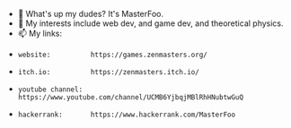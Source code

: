 - 👋 What's up my dudes? It's MasterFoo.
- 👀 My interests include web dev, and game dev, and theoretical physics.
- 📫 My links:
-     website:          https://games.zenmasters.org/
-     itch.io:          https://zenmasters.itch.io/
-     youtube channel:  https://www.youtube.com/channel/UCMB6YjbqjMBlRhHNubtwGuQ
-     hackerrank:       https://www.hackerrank.com/MasterFoo

<!---
- 🌱 I’m currently learning ...
- 💞️ I’m looking to collaborate on ...
--->

<!---
foobar-git/foobar-git is a ✨ special ✨ repository because its `README.md` (this file) appears on your GitHub profile.
You can click the Preview link to take a look at your changes.
--->

